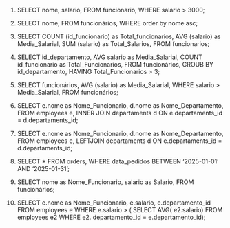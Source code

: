 1)	SELECT nome, salario,
FROM funcionario,
WHERE salario > 3000;

2)	SELECT nome,
FROM funcionários,
WHERE order by nome asc;

3)	SELECT
COUNT (id_funcionario) as Total_funcionarios,
AVG (salario) as Media_Salarial,
SUM (salario) as Total_Salarios,
FROM funcionarios;

4)	SELECT id_departamento, 
AVG salario as Media_Salarial,
COUNT id_funcionario as Total_Funcionarios,
FROM funcionários,
GROUB BY id_departamento,
HAVING Total_Funcionarios > 3;

5)	SELECT funcionários,
AVG (salario) as Media_Salarial,
WHERE salario > Media_Salarial,
FROM funcionários;

6)	SELECT e.nome as Nome_Funcionario, d.nome as Nome_Departamento,
FROM employees e,
INNER JOIN departaments d ON e.departaments_id =  d.departaments_id;

7)	SELECT e.nome as Nome_Funcionario, d.nome as Nome_Departamento,
FROM employees e,
LEFTJOIN departaments d  ON e.departaments_id =  d.departaments_id;

8)	SELECT *
FROM orders,
WHERE data_pedidos BETWEEN ‘2025-01-01’ AND ‘2025-01-31’;

9)	SELECT nome as Nome_Funcionario, salario as Salario,
FROM funcionários;

10)	SELECT e.nome as Nome_Funcionario, e.salario, e.departamento_id
FROM employees e 
WHERE e.salario > (
SELECT AVG( e2.salario)
FROM employees e2
WHERE e2. departamento_id = e.departamento_id);

